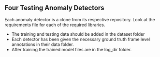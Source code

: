 ## Four Testing Anomaly Detectors

Each anomaly detector is a clone from its respective repository. Look at the requirements file for each of the required libraries. 
- The training and testing data should be added in the dataset folder
- Each detector has been given the necessary ground truth frame level annotations in their data folder.
- After training the trained model files are in the log_dir folder.
